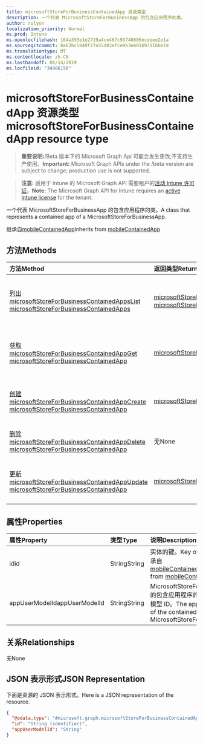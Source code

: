 ```yaml
---
title: microsoftStoreForBusinessContainedApp 资源类型
description: 一个代表 MicrosoftStoreForBusinessApp 的包含应用程序的类。
author: rolyon
localization_priority: Normal
ms.prod: Intune
ms.openlocfilehash: 164a355e1e2719a4ce467c93748686eceeee2e1a
ms.sourcegitcommit: 0a62bc5849f27a55d83efce9b3eb01b9711bbe1d
ms.translationtype: MT
ms.contentlocale: zh-CN
ms.lasthandoff: 06/14/2019
ms.locfileid: "34986156"
---
```

# <a name="microsoftstoreforbusinesscontainedapp-resource-type"></a><span data-ttu-id="c0b15-103">microsoftStoreForBusinessContainedApp 资源类型</span><span class="sxs-lookup"><span data-stu-id="c0b15-103">microsoftStoreForBusinessContainedApp resource type</span></span>

> <span data-ttu-id="c0b15-104">**重要说明:**/Beta 版本下的 Microsoft Graph Api 可能会发生更改;不支持生产使用。</span><span class="sxs-lookup"><span data-stu-id="c0b15-104">**Important:** Microsoft Graph APIs under the /beta version are subject to change; production use is not supported.</span></span>

> <span data-ttu-id="c0b15-105">**注意:** 适用于 Intune 的 Microsoft Graph API 需要租户的[活动 Intune 许可证](https://go.microsoft.com/fwlink/?linkid=839381)。</span><span class="sxs-lookup"><span data-stu-id="c0b15-105">**Note:** The Microsoft Graph API for Intune requires an [active Intune license](https://go.microsoft.com/fwlink/?linkid=839381) for the tenant.</span></span>

<span data-ttu-id="c0b15-106">一个代表 MicrosoftStoreForBusinessApp 的包含应用程序的类。</span><span class="sxs-lookup"><span data-stu-id="c0b15-106">A class that represents a contained app of a MicrosoftStoreForBusinessApp.</span></span>


<span data-ttu-id="c0b15-107">继承自[mobileContainedApp](../resources/intune-apps-mobilecontainedapp.md)</span><span class="sxs-lookup"><span data-stu-id="c0b15-107">Inherits from [mobileContainedApp](../resources/intune-apps-mobilecontainedapp.md)</span></span>

## <a name="methods"></a><span data-ttu-id="c0b15-108">方法</span><span class="sxs-lookup"><span data-stu-id="c0b15-108">Methods</span></span>
|<span data-ttu-id="c0b15-109">方法</span><span class="sxs-lookup"><span data-stu-id="c0b15-109">Method</span></span>|<span data-ttu-id="c0b15-110">返回类型</span><span class="sxs-lookup"><span data-stu-id="c0b15-110">Return Type</span></span>|<span data-ttu-id="c0b15-111">说明</span><span class="sxs-lookup"><span data-stu-id="c0b15-111">Description</span></span>|
|:---|:---|:---|
|[<span data-ttu-id="c0b15-112">列出 microsoftStoreForBusinessContainedApps</span><span class="sxs-lookup"><span data-stu-id="c0b15-112">List microsoftStoreForBusinessContainedApps</span></span>](../api/intune-apps-microsoftstoreforbusinesscontainedapp-list.md)|<span data-ttu-id="c0b15-113">[microsoftStoreForBusinessContainedApp](../resources/intune-apps-microsoftstoreforbusinesscontainedapp.md)集合</span><span class="sxs-lookup"><span data-stu-id="c0b15-113">[microsoftStoreForBusinessContainedApp](../resources/intune-apps-microsoftstoreforbusinesscontainedapp.md) collection</span></span>|<span data-ttu-id="c0b15-114">列出[microsoftStoreForBusinessContainedApp](../resources/intune-apps-microsoftstoreforbusinesscontainedapp.md)对象的属性和关系。</span><span class="sxs-lookup"><span data-stu-id="c0b15-114">List properties and relationships of the [microsoftStoreForBusinessContainedApp](../resources/intune-apps-microsoftstoreforbusinesscontainedapp.md) objects.</span></span>|
|[<span data-ttu-id="c0b15-115">获取 microsoftStoreForBusinessContainedApp</span><span class="sxs-lookup"><span data-stu-id="c0b15-115">Get microsoftStoreForBusinessContainedApp</span></span>](../api/intune-apps-microsoftstoreforbusinesscontainedapp-get.md)|[<span data-ttu-id="c0b15-116">microsoftStoreForBusinessContainedApp</span><span class="sxs-lookup"><span data-stu-id="c0b15-116">microsoftStoreForBusinessContainedApp</span></span>](../resources/intune-apps-microsoftstoreforbusinesscontainedapp.md)|<span data-ttu-id="c0b15-117">读取[microsoftStoreForBusinessContainedApp](../resources/intune-apps-microsoftstoreforbusinesscontainedapp.md)对象的属性和关系。</span><span class="sxs-lookup"><span data-stu-id="c0b15-117">Read properties and relationships of the [microsoftStoreForBusinessContainedApp](../resources/intune-apps-microsoftstoreforbusinesscontainedapp.md) object.</span></span>|
|[<span data-ttu-id="c0b15-118">创建 microsoftStoreForBusinessContainedApp</span><span class="sxs-lookup"><span data-stu-id="c0b15-118">Create microsoftStoreForBusinessContainedApp</span></span>](../api/intune-apps-microsoftstoreforbusinesscontainedapp-create.md)|[<span data-ttu-id="c0b15-119">microsoftStoreForBusinessContainedApp</span><span class="sxs-lookup"><span data-stu-id="c0b15-119">microsoftStoreForBusinessContainedApp</span></span>](../resources/intune-apps-microsoftstoreforbusinesscontainedapp.md)|<span data-ttu-id="c0b15-120">创建新的[microsoftStoreForBusinessContainedApp](../resources/intune-apps-microsoftstoreforbusinesscontainedapp.md)对象。</span><span class="sxs-lookup"><span data-stu-id="c0b15-120">Create a new [microsoftStoreForBusinessContainedApp](../resources/intune-apps-microsoftstoreforbusinesscontainedapp.md) object.</span></span>|
|[<span data-ttu-id="c0b15-121">删除 microsoftStoreForBusinessContainedApp</span><span class="sxs-lookup"><span data-stu-id="c0b15-121">Delete microsoftStoreForBusinessContainedApp</span></span>](../api/intune-apps-microsoftstoreforbusinesscontainedapp-delete.md)|<span data-ttu-id="c0b15-122">无</span><span class="sxs-lookup"><span data-stu-id="c0b15-122">None</span></span>|<span data-ttu-id="c0b15-123">删除[microsoftStoreForBusinessContainedApp](../resources/intune-apps-microsoftstoreforbusinesscontainedapp.md)。</span><span class="sxs-lookup"><span data-stu-id="c0b15-123">Deletes a [microsoftStoreForBusinessContainedApp](../resources/intune-apps-microsoftstoreforbusinesscontainedapp.md).</span></span>|
|[<span data-ttu-id="c0b15-124">更新 microsoftStoreForBusinessContainedApp</span><span class="sxs-lookup"><span data-stu-id="c0b15-124">Update microsoftStoreForBusinessContainedApp</span></span>](../api/intune-apps-microsoftstoreforbusinesscontainedapp-update.md)|[<span data-ttu-id="c0b15-125">microsoftStoreForBusinessContainedApp</span><span class="sxs-lookup"><span data-stu-id="c0b15-125">microsoftStoreForBusinessContainedApp</span></span>](../resources/intune-apps-microsoftstoreforbusinesscontainedapp.md)|<span data-ttu-id="c0b15-126">更新[microsoftStoreForBusinessContainedApp](../resources/intune-apps-microsoftstoreforbusinesscontainedapp.md)对象的属性。</span><span class="sxs-lookup"><span data-stu-id="c0b15-126">Update the properties of a [microsoftStoreForBusinessContainedApp](../resources/intune-apps-microsoftstoreforbusinesscontainedapp.md) object.</span></span>|

## <a name="properties"></a><span data-ttu-id="c0b15-127">属性</span><span class="sxs-lookup"><span data-stu-id="c0b15-127">Properties</span></span>
|<span data-ttu-id="c0b15-128">属性</span><span class="sxs-lookup"><span data-stu-id="c0b15-128">Property</span></span>|<span data-ttu-id="c0b15-129">类型</span><span class="sxs-lookup"><span data-stu-id="c0b15-129">Type</span></span>|<span data-ttu-id="c0b15-130">说明</span><span class="sxs-lookup"><span data-stu-id="c0b15-130">Description</span></span>|
|:---|:---|:---|
|<span data-ttu-id="c0b15-131">id</span><span class="sxs-lookup"><span data-stu-id="c0b15-131">id</span></span>|<span data-ttu-id="c0b15-132">String</span><span class="sxs-lookup"><span data-stu-id="c0b15-132">String</span></span>|<span data-ttu-id="c0b15-133">实体的键。</span><span class="sxs-lookup"><span data-stu-id="c0b15-133">Key of the entity.</span></span> <span data-ttu-id="c0b15-134">继承自[mobileContainedApp](../resources/intune-apps-mobilecontainedapp.md)</span><span class="sxs-lookup"><span data-stu-id="c0b15-134">Inherited from [mobileContainedApp](../resources/intune-apps-mobilecontainedapp.md)</span></span>|
|<span data-ttu-id="c0b15-135">appUserModelId</span><span class="sxs-lookup"><span data-stu-id="c0b15-135">appUserModelId</span></span>|<span data-ttu-id="c0b15-136">String</span><span class="sxs-lookup"><span data-stu-id="c0b15-136">String</span></span>|<span data-ttu-id="c0b15-137">MicrosoftStoreForBusinessApp 的包含应用程序的应用程序用户模型 ID。</span><span class="sxs-lookup"><span data-stu-id="c0b15-137">The app user model ID of the contained app of a MicrosoftStoreForBusinessApp.</span></span>|

## <a name="relationships"></a><span data-ttu-id="c0b15-138">关系</span><span class="sxs-lookup"><span data-stu-id="c0b15-138">Relationships</span></span>
<span data-ttu-id="c0b15-139">无</span><span class="sxs-lookup"><span data-stu-id="c0b15-139">None</span></span>

## <a name="json-representation"></a><span data-ttu-id="c0b15-140">JSON 表示形式</span><span class="sxs-lookup"><span data-stu-id="c0b15-140">JSON Representation</span></span>
<span data-ttu-id="c0b15-141">下面是资源的 JSON 表示形式。</span><span class="sxs-lookup"><span data-stu-id="c0b15-141">Here is a JSON representation of the resource.</span></span>
<!-- {
  "blockType": "resource",
  "keyProperty": "id",
  "@odata.type": "microsoft.graph.microsoftStoreForBusinessContainedApp"
}
-->
``` json
{
  "@odata.type": "#microsoft.graph.microsoftStoreForBusinessContainedApp",
  "id": "String (identifier)",
  "appUserModelId": "String"
}
```





